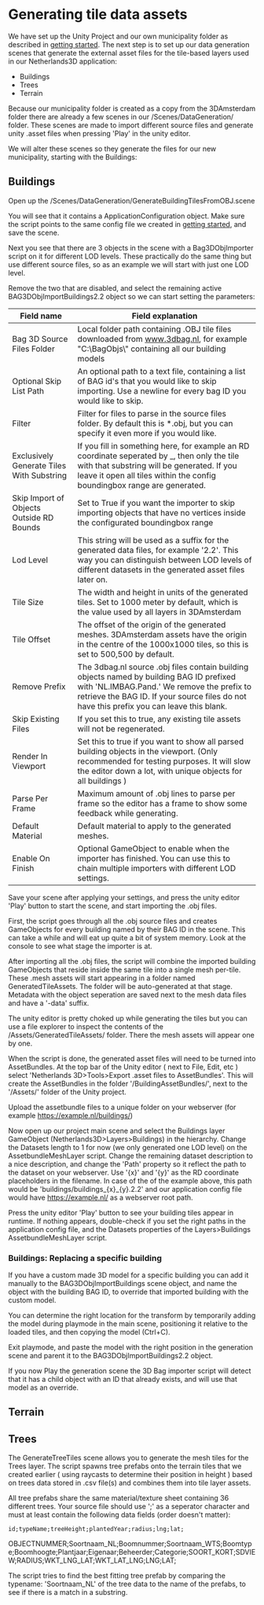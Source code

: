 # Generating tile data assets

We have set up the Unity Project and our own municipality folder as described in [getting started](gettingstarted.md).
The next step is to set up our data generation scenes that generate the external asset files for the tile-based layers used in our Netherlands3D application:

- Buildings
- Trees
- Terrain

Because our municipality folder is created as a copy from the 3DAmsterdam folder there are already a few scenes in our <YourMunicipality>/Scenes/DataGeneration/ folder. These scenes are made to import different source files and generate unity .asset files when pressing 'Play' in the unity editor.

We will alter these scenes so they generate the files for our new municipality, starting with the Buildings:

## Buildings

Open up the <YourMunicipality>/Scenes/DataGeneration/GenerateBuildingTilesFromOBJ.scene 

You will see that it contains a ApplicationConfiguration object. Make sure the script points to the same config file we created in [getting started](gettingstarted.md), and save the scene.

Next you see that there are 3 objects in the scene with a Bag3DObjImporter script on it for different LOD levels. These practically do the same thing but use different source files, so as an example we will start with just one LOD level. 

Remove the two that are disabled, and select the remaining active BAG3DObjImportBuildings2.2 object so we can start setting the parameters:

| Field name                                | Field explanation                                            |
| ----------------------------------------- | ------------------------------------------------------------ |
| Bag 3D Source Files Folder                | Local folder path containing .OBJ tile files downloaded from www.3dbag.nl, for example "C:\BagObjs\\"  containing all our building models |
| Optional Skip List Path                   | An optional path to a text file, containing a list of BAG id's that you would like to skip importing. Use a newline for every bag ID you would like to skip. |
| Filter                                    | Filter for files to parse in the source files folder. By default this is *.obj, but you can specify it even more if you would like. |
| Exclusively Generate Tiles With Substring | If you fill in something here, for example an RD coordinate seperated by _, then only the tile with that substring will be generated. If you leave it open all tiles within the config boundingbox range are generated. |
| Skip Import of Objects Outside RD Bounds  | Set to True if you want the importer to skip importing objects that have no vertices inside the configurated boundingbox range |
| Lod Level                                 | This string will be used as a suffix for the generated data files, for example '2.2'. This way you can distinguish between LOD levels of different datasets in the generated asset files later on. |
| Tile Size                                 | The width and height in units of the generated tiles. Set to 1000 meter by default, which is the value used by all layers in 3DAmsterdam |
| Tile Offset                               | The offset of the origin of the generated meshes. 3DAmsterdam assets have the origin in the centre of the 1000x1000 tiles, so this is set to 500,500 by default. |
| Remove Prefix                             | The 3dbag.nl source .obj files contain building objects named by building BAG ID prefixed with 'NL.IMBAG.Pand.' We remove the prefix to retrieve the BAG ID. If your source files do not have this prefix you can leave this blank. |
| Skip Existing Files                       | If you set this to true, any existing tile assets will not be regenerated. |
| Render In Viewport                        | Set this to true if you want to show all parsed building objects in the viewport. (Only recommended for testing purposes. It will slow the editor down a lot, with unique objects for all buildings ) |
| Parse Per Frame                           | Maximum amount of .obj lines to parse per frame so the editor has a frame to show some feedback while generating. |
| Default Material                          | Default material to apply to the generated meshes.           |
| Enable On Finish                          | Optional GameObject to enable when the importer has finished. You can use this to chain multiple importers with different LOD settings. |

Save your scene after applying your settings, and press the unity editor 'Play' button to start the scene, and start importing the .obj files. 

First, the script goes through all the .obj source files and creates GameObjects for every building named by their BAG ID in the scene. This can take a while and will eat up quite a bit of system memory. Look at the console to see what stage the importer is at.

After importing all the .obj files, the script will combine the imported building GameObjects that reside inside the same tile into a single mesh per-tile. These .mesh assets will start appearing in a folder named GeneratedTileAssets. The folder will be auto-generated at that stage.
Metadata with the object seperation are saved next to the mesh data files and have a '-data' suffix.

The unity editor is pretty choked up while generating the tiles but you can use a file explorer to inspect the contents of the /Assets/GeneratedTileAssets/ folder. There the mesh assets will appear one by one.

When the script is done, the generated asset files will need to be turned into AssetBundles.
At the top bar of the Unity editor ( next to File, Edit, etc ) select 'Netherlands 3D>Tools>Export .asset files to AssetBundles'.
This will create the AssetBundles in the folder '/BuildingAssetBundles/', next to the '/Assets/' folder of the Unity project.

Upload the assetbundle files to a unique folder on your webserver (for example https://example.nl/buildings/)

Now open up our project main scene and select the Buildings layer GameObject (Netherlands3D>Layers>Buildings) in the hierarchy. Change the Datasets length to 1 for now (we only generated one LOD level) on the AssetbundleMeshLayer script.
Change the remaining dataset description to a nice description, and change the 'Path' property so it reflect the path to the dataset on your webserver. Use '{x}' and '{y}' as the RD coordinate placeholders in the filename. 
In case of the of the example above, this path would be 'buildings/buildings\_{x}\_{y}.2.2' and our application config file would have https://example.nl/ as a webserver root path.

Press the unity editor 'Play' button to see your building tiles appear in runtime.
If nothing appears, double-check if you set the right paths in the application config file, and the Datasets properties of the Layers>Buildings AssetbundleMeshLayer script.

### Buildings: Replacing a specific building

If you have a custom made 3D model for a specific building you can add it manually to the BAG3DObjImportBuildings scene object, and name the object with the building BAG ID, to override that imported building with the custom model.

You can determine the right location for the transform by temporarily adding the model during playmode in the main scene, positioning it relative to the loaded tiles, and then copying the model (Ctrl+C). 

Exit playmode, and paste the model with the right position in the generation scene and parent it to the BAG3DObjImportBuildings2.2 object.

If you now Play the generation scene the 3D Bag importer script will detect that it has a child object with an ID that already exists, and will use that model as an override.




## Terrain

<TODO>

## Trees

The GenerateTreeTiles scene allows you to generate the mesh tiles for the Trees layer. 
The script spawns tree prefabs onto the terrain tiles that we created earlier ( using raycasts to determine their position in height ) based on trees data stored in .csv file(s) and combines them into tile layer assets. 

All tree prefabs share the same material/texture sheet containing 36 different trees.
Your source file should use ';' as a seperator character and must at least contain the following data fields (order doesn't matter):

	id;typeName;treeHeight;plantedYear;radius;lng;lat;





OBJECTNUMMER;Soortnaam_NL;Boomnummer;Soortnaam_WTS;Boomtype;Boomhoogte;Plantjaar;Eigenaar;Beheerder;Categorie;SOORT_KORT;SDVIEW;RADIUS;WKT_LNG_LAT;WKT_LAT_LNG;LNG;LAT;

The script tries to find the best fitting tree prefab by comparing the typename: 'Soortnaam_NL' of the tree data to the name of the prefabs, to see if there is a match in a substring.

